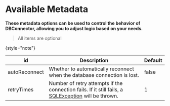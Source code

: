# Available Metadata

**These metadata options can be used to control the behavior of DBConnector, allowing you to adjust logic based on your needs.**

> All items are optional
>
{style="note"}

| id            | Description                                                                                                                                                                                   | Default |
|---------------|-----------------------------------------------------------------------------------------------------------------------------------------------------------------------------------------------|---------|
| autoReconnect | Whether to automatically reconnect when the database connection is lost.                                                                                                                      | false   |
| retryTimes    | Number of retry attempts if the connection fails. If it still fails, a [SQLException](https://docs.oracle.com/en/java/javase/21/docs/api/java.sql/java/sql/SQLException.html) will be thrown. | 1       |
